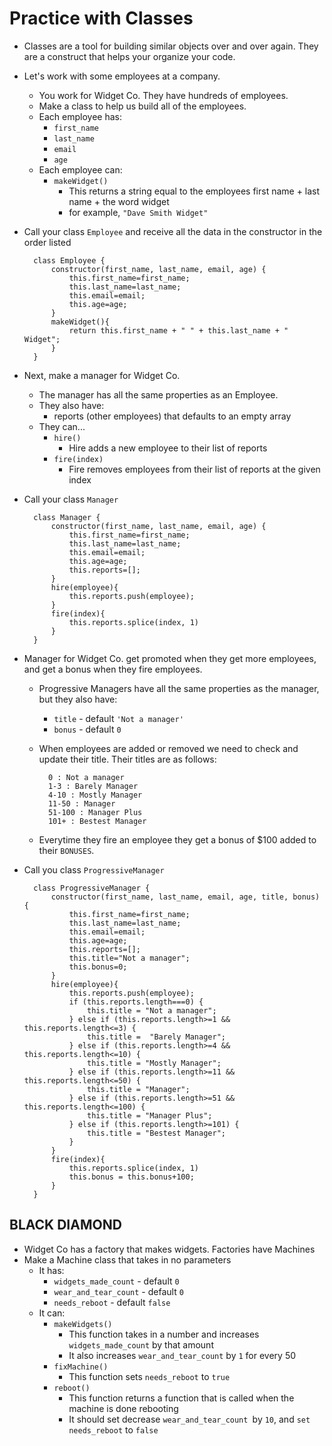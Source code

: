 Practice with Classes
====================

- Classes are a tool for building similar objects over and over again. They are a construct that helps your organize your code.
- Let's work with some employees at a company.
    - You work for Widget Co.  They have hundreds of employees.
    - Make a class to help us build all of the employees.
    - Each employee has:
        - `first_name`
        - `last_name`
        - `email`
        - `age`
    - Each employee can:
        - `makeWidget()`
            - This returns a string equal to the employees first name + last name + the word widget
            - for example, `"Dave Smith Widget"`

- Call your class `Employee` and receive all the data in the constructor in the order listed

        class Employee {
            constructor(first_name, last_name, email, age) {
                this.first_name=first_name;
                this.last_name=last_name;
                this.email=email;
                this.age=age;
            }
            makeWidget(){
                return this.first_name + " " + this.last_name + " Widget";
            }
        }

- Next, make a manager for Widget Co.
    - The manager has all the same properties as an Employee.
    - They also have:
        - reports (other employees) that defaults to an empty array
    - They can...
        - `hire()`
            - Hire adds a new employee to their list of reports
        - `fire(index)`
            - Fire removes employees from their list of reports at the given index

- Call your class `Manager`

        class Manager {
            constructor(first_name, last_name, email, age) {
                this.first_name=first_name;
                this.last_name=last_name;
                this.email=email;
                this.age=age;
                this.reports=[];
            }
            hire(employee){
                this.reports.push(employee); 
            }
            fire(index){
                this.reports.splice(index, 1)
            }
        }


- Manager for Widget Co. get promoted when they get more employees, and get a bonus when they fire employees.
    - Progressive Managers have all the same properties as the manager, but they also have:
        - `title` - default `'Not a manager'`
        - `bonus` - default `0`
    - When employees are added or removed we need to check and update their title.  Their titles are as follows:

            0 : Not a manager
            1-3 : Barely Manager
            4-10 : Mostly Manager
            11-50 : Manager
            51-100 : Manager Plus
            101+ : Bestest Manager

    - Everytime they fire an employee they get a bonus of $100 added to their `BONUSES`.

- Call you class `ProgressiveManager`

        class ProgressiveManager {
            constructor(first_name, last_name, email, age, title, bonus) {
                this.first_name=first_name;
                this.last_name=last_name;
                this.email=email;
                this.age=age;
                this.reports=[];
                this.title="Not a manager";
                this.bonus=0;
            } 
            hire(employee){
                this.reports.push(employee);
                if (this.reports.length===0) {
                    this.title = "Not a manager";
                } else if (this.reports.length>=1 && this.reports.length<=3) {
                    this.title =  "Barely Manager";
                } else if (this.reports.length>=4 && this.reports.length<=10) {
                    this.title = "Mostly Manager";
                } else if (this.reports.length>=11 && this.reports.length<=50) {
                    this.title = "Manager";
                } else if (this.reports.length>=51 && this.reports.length<=100) {
                    this.title = "Manager Plus";
                } else if (this.reports.length>=101) {
                    this.title = "Bestest Manager";
                }    
            }
            fire(index){
                this.reports.splice(index, 1)
                this.bonus = this.bonus+100; 
            }
        }


## BLACK DIAMOND
- Widget Co has a factory that makes widgets. Factories have Machines
- Make a Machine class that takes in no parameters
    - It has:
        - `widgets_made_count` - default `0`
        - `wear_and_tear_count` - default `0`
        - `needs_reboot` - default `false`
    - It can:
        - `makeWidgets()`
            - This function takes in a number and increases `widgets_made_count` by that amount
            - It also increases `wear_and_tear_count` by `1` for every 50
        - `fixMachine()`
            - This function sets `needs_reboot` to `true`
        - `reboot()`
            - This function returns a function that is called when the machine is done rebooting
            - It should set decrease `wear_and_tear_count `by `10`, and `set needs_reboot` to `false`
